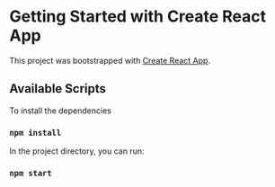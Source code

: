# Getting Started with Create React App

This project was bootstrapped with [Create React App](https://github.com/facebook/create-react-app).

## Available Scripts

To install the dependencies 

### `npm install`

In the project directory, you can run:

### `npm start`

